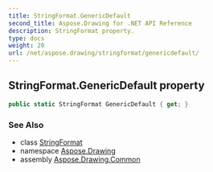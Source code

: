 ```yaml
---
title: StringFormat.GenericDefault
second_title: Aspose.Drawing for .NET API Reference
description: StringFormat property. 
type: docs
weight: 20
url: /net/aspose.drawing/stringformat/genericdefault/
---
```

## StringFormat.GenericDefault property

```csharp
public static StringFormat GenericDefault { get; }
```

### See Also

* class [StringFormat](../)
* namespace [Aspose.Drawing](../../stringformat/)
* assembly [Aspose.Drawing.Common](../../../)


